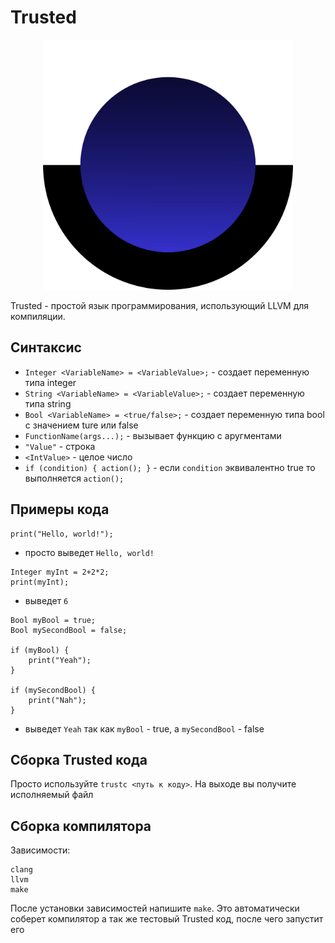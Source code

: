 # Trusted

<p align="center">
  <img src="logo.png" alt="Trusted Logo" width="400">
</p>

Trusted - простой язык программирования, использующий LLVM для компиляции. 

## Синтаксис
 - `Integer <VariableName> = <VariableValue>;` - создает переменную типа integer
 - `String <VariableName> = <VariableValue>;` - создает переменную типа string
 - `Bool <VariableName> = <true/false>;` - создает переменную типа bool с значением ture или false
 - `FunctionName(args...);` - вызывает функцию с аругментами
 - `"Value"` - строка
 - `<IntValue>` - целое число
 - `
   if (condition) {
      action();
   }
   ` - если `condition` эквивалентно true то выполняется `action();`

## Примеры кода
  ```
  print("Hello, world!");
  ```
  - просто выведет `Hello, world!`



    

  ```
  Integer myInt = 2+2*2;
  print(myInt);
  ```
  - выведет `6`



    

  ```
  Bool myBool = true;
  Bool mySecondBool = false;
  
  if (myBool) {
      print("Yeah");
  }
  
  if (mySecondBool) {
      print("Nah");
  }
  ```
  - выведет `Yeah` так как `myBool` - true, а `mySecondBool` - false

## Сборка Trusted кода

Просто используйте `trustc <путь к коду>`. На выходе вы получите исполняемый файл

## Сборка компилятора

Зависимости:

```
clang
llvm
make
```

После установки зависимостей напишите `make`. Это автоматически соберет компилятор а так же тестовый Trusted код, после чего запустит его

